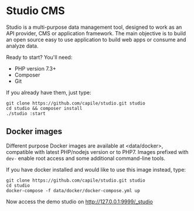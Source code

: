 # Studio CMS

Studio is a multi-purpose data management tool, designed to work as an API provider, CMS or application framework. The main objective is to build an open source easy to use application to build web apps or consume and analyze data.

Ready to start? You'll need:

- PHP version 7.3+
- Composer
- Git

If you already have them, just type:
```
git clone https://github.com/capile/studio.git studio
cd studio && composer install
./studio :start
```

## Docker images

Different purpose Docker images are available at <data/docker>, compatible with latest PHP/nodejs version or to PHP7. Images prefixed with `dev-` enable root access and some additional command-line tools.

If you have docker installed and would like to use this image instead, type:
```
git clone https://github.com/capile/studio.git studio
cd studio
docker-compose -f data/docker/docker-compose.yml up
```

Now access the demo studio on <http://127.0.0.1:9999/_studio>